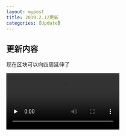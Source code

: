 ```yaml
---
layout: mypost
title: 2019.2.12更新
categories: [Update]
---
```


## 更新内容   

现在区块可以向四周延伸了

<video id="video" controls="" preload="none">
      <source id="mp4" src="https://1057237562.github.io/projectoe/posts/2019/03/16/preview.mp4" type="video/mp4">
</video>
